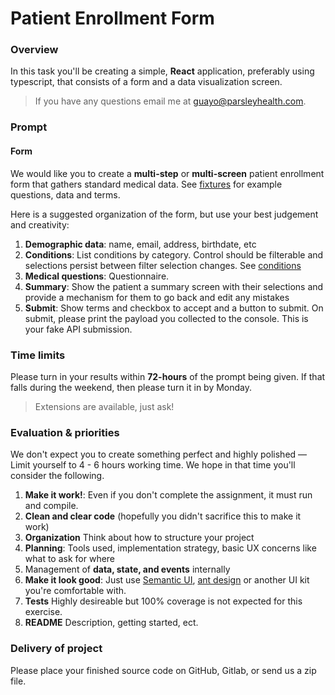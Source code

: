 # Patient Enrollment Form

### Overview

In this task you'll be creating a simple, **React** application, preferably using typescript, that consists of a form and a data visualization screen.

> If you have any questions email me at guayo@parsleyhealth.com.

### Prompt

#### Form

We would like you to create a **multi-step** or **multi-screen** patient enrollment
form that gathers standard medical data. See [fixtures](./fixtures.md) for example questions, data and terms.


Here is a suggested organization of the form, but use your best judgement and
creativity:

1.  **Demographic data**: name, email, address, birthdate, etc
2.  **Conditions**: List conditions by category. Control should be filterable and selections persist between filter selection changes. See [conditions](./conditions.json)
3.  **Medical questions**: Questionnaire.  
3.  **Summary**: Show the patient a summary screen with their selections and provide a mechanism for them to go back and edit any mistakes
4.  **Submit**: Show terms and checkbox to accept and a button to submit.
    On submit, please print the payload you collected to the console. This is your fake API submission.

### Time limits

Please turn in your results within **72-hours** of the prompt being given. If
that falls during the weekend, then please turn it in by Monday.

> Extensions are available, just ask!

### Evaluation & priorities

We don't expect you to create something perfect and highly polished — 
Limit yourself to 4 - 6 hours working time. We hope in that time
you'll consider the following.  


1.  **Make it work!**:  Even if you don't complete the assignment, it must run and compile.
2.  **Clean and clear code** (hopefully you didn't sacrifice this to make it work)
3.  **Organization** Think about how to structure your project
4.  **Planning**: Tools used, implementation strategy, basic UX concerns like what
    to ask for where
5.  Management of **data, state, and events** internally
6.  **Make it look good**: Just use [Semantic UI](https://react.semantic-ui.com/),
    [ant design](https://ant.design/docs/react/use-with-create-react-app) or another
    UI kit you're comfortable with.
7.  **Tests** Highly desireable but 100% coverage is not expected for this exercise.
8.  **README** Description, getting started, ect.

### Delivery of project

Please place your finished source code on GitHub, Gitlab, or send us a zip file. 
